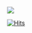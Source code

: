 ![](https://user-images.githubusercontent.com/48552260/106655523-d115a800-65dc-11eb-8147-75bcfb86fea9.gif)

[![Hits](https://hits.seeyoufarm.com/api/count/incr/badge.svg?url=https://github.com/woochanleee)](https://hits.seeyoufarm.com)
